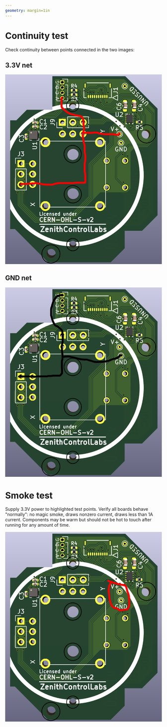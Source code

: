 ```yaml
---
geometry: margin=1in
---
```


# Continuity test

Check continuity between points connected in the two images:

## 3.3V net

![](3.3v.png)

## GND net

![](gnd.png)

# Smoke test

Supply 3.3V power to highlighted test points. 
Verify all boards behave "normally": no magic smoke, draws nonzero current, draws less than 1A current.
Components may be warm but should not be hot to touch after running for any amount of time.

![](testpoints.png)